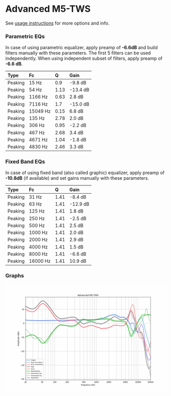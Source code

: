 # Advanced M5-TWS
See [usage instructions](https://github.com/jaakkopasanen/AutoEq#usage) for more options and info.

### Parametric EQs
In case of using parametric equalizer, apply preamp of **-6.6dB** and build filters manually
with these parameters. The first 5 filters can be used independently.
When using independent subset of filters, apply preamp of **-6.6 dB**.

| Type    | Fc       |    Q | Gain     |
|:--------|:---------|:-----|:---------|
| Peaking | 15 Hz    | 0.9  | -9.8 dB  |
| Peaking | 54 Hz    | 1.13 | -13.4 dB |
| Peaking | 1166 Hz  | 0.63 | 2.8 dB   |
| Peaking | 7116 Hz  | 1.7  | -15.0 dB |
| Peaking | 15049 Hz | 0.15 | 6.8 dB   |
| Peaking | 135 Hz   | 2.78 | 2.0 dB   |
| Peaking | 306 Hz   | 0.95 | -2.2 dB  |
| Peaking | 467 Hz   | 2.68 | 3.4 dB   |
| Peaking | 4671 Hz  | 1.04 | -1.8 dB  |
| Peaking | 4830 Hz  | 2.46 | 3.3 dB   |

### Fixed Band EQs
In case of using fixed band (also called graphic) equalizer, apply preamp of **-10.8dB**
(if available) and set gains manually with these parameters.

| Type    | Fc       |    Q | Gain     |
|:--------|:---------|:-----|:---------|
| Peaking | 31 Hz    | 1.41 | -8.4 dB  |
| Peaking | 63 Hz    | 1.41 | -12.9 dB |
| Peaking | 125 Hz   | 1.41 | 1.8 dB   |
| Peaking | 250 Hz   | 1.41 | -2.5 dB  |
| Peaking | 500 Hz   | 1.41 | 2.5 dB   |
| Peaking | 1000 Hz  | 1.41 | 2.0 dB   |
| Peaking | 2000 Hz  | 1.41 | 2.9 dB   |
| Peaking | 4000 Hz  | 1.41 | 1.5 dB   |
| Peaking | 8000 Hz  | 1.41 | -6.6 dB  |
| Peaking | 16000 Hz | 1.41 | 10.9 dB  |

### Graphs
![](./Advanced%20M5-TWS.png)